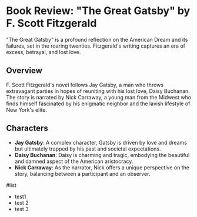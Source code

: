 # Book Review: "The Great Gatsby" by F. Scott Fitzgerald

"The Great Gatsby" is a profound reflection on the American Dream and its failures, set in the roaring twenties. Fitzgerald's writing captures an era of excess, betrayal, and lost love.

## Overview

F. Scott Fitzgerald's novel follows Jay Gatsby, a man who throws extravagant parties in hopes of reuniting with his lost love, Daisy Buchanan. The story is narrated by Nick Carraway, a young man from the Midwest who finds himself fascinated by his enigmatic neighbor and the lavish lifestyle of New York's elite.

## Characters

- **Jay Gatsby**: A complex character, Gatsby is driven by love and dreams but ultimately trapped by his past and societal expectations.
- **Daisy Buchanan**: Daisy is charming and tragic, embodying the beautiful and damned aspect of the American aristocracy.
- **Nick Carraway**: As the narrator, Nick offers a unique perspective on the story, balancing between a participant and an observer.

#list

- test1
- test 2
- test 3
